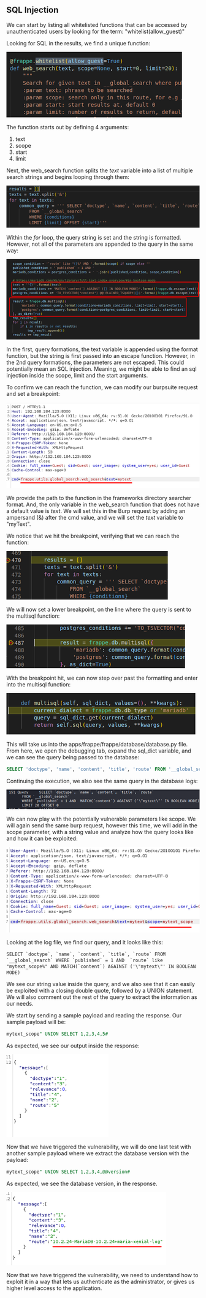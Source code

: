 ## SQL Injection
We can start by listing all whitelisted functions that can be accessed by unauthenticated users by looking for the term:
"whitelist(allow_guest)"

Looking for SQL in the results, we find a unique function:

![](../../03.%20Screenshots/t5-ss13.png)

The function starts out by defining 4 arguments:
1. text
2. scope
3. start
4. limit

Next, the web_search function splits the _text_ variable into a list of multiple search strings and begins looping through them:

![](../../03.%20Screenshots/t5-ss14.png)

Within the _for_ loop, the query string is set and the string is formatted. However, not all of the parameters are appended to the query in the same way:

![](../../03.%20Screenshots/t5-ss15.png)

In the first, query formations, the text variable is appended using the format function, but the string is first passed into an escape function.
However, in the 2nd query formations, the parameters are not escaped.
This could potentially mean an SQL injection.
Meaning, we might be able to find an sql injection inside the scope, limit and the start arguments.

To confirm we can reach the function, we can modify our burpsuite request and set a breakpoint:

![](../../03.%20Screenshots/t5-ss16.png)

We provide the path to the function in the frameworks directory searcher format.
And, the only variable in the web_search function that does not have a default value is _text_. We will set this in the Burp request by adding an ampersand (&) after the cmd value, and we will set the _text_ variable to "myText".

We notice that we hit the breakpoint, verifying that we can reach the function:

![](../../03.%20Screenshots/t5-ss17.png)

We will now set a lower breakpoint, on the line where the query is sent to the multisql function:

![](../../03.%20Screenshots/t5-ss18.png)

With the breakpoint hit, we can now step over past the formatting and enter into the multisql function:

![](../../03.%20Screenshots/t5-ss19.png)

This will take us into the apps/frappe/frappe/database/database.py file.
From here, we open the debugging tab, expand the sql_dict variable, and we can see the query being passed to the database:

```SQL
SELECT 'doctype', 'name', 'content', 'title', 'route' FROM '__global_search' WHERE 'published' = 1 AND MATCH('content') AGAINST ('\"mytext\"' IN BOOLEAN MODE) LIMIT 20 OFFSET 0
```

Continuing the execution, we also see the same query in the database logs:

![](../../03.%20Screenshots/t5-ss20.png)

We can now play with the potentially vulnerable parameters like scope.
We will again send the same burp request, however this time, we will add in the scope parameter, with a string value and analyze how the query looks like and how it can be exploited:

![](../../03.%20Screenshots/t5-ss21.png)

Looking at the log file, we find our query, and it looks like this:

```mysql
SELECT `doctype`, `name`, `content`, `title`, `route` FROM `__global_search` WHERE `published` = 1 AND  `route` like "mytext_scope%" AND MATCH(`content`) AGAINST ('\"mytext\"' IN BOOLEAN MODE)
```

We see our string value inside the query, and we also see that it can easily be exploited with a closing double quote, followed by a UNION statement.
We will also comment out the rest of the query to extract the information as our needs.

We start by sending a sample payload and reading the response.
Our sample payload will be:

```sql
mytext_scope" UNION SELECT 1,2,3,4,5#
```

As expected, we see our output inside the response:

![](../../03.%20Screenshots/t5-ss22.png)

Now that we have triggered the vulnerability, we will do one last test with another sample payload where we extract the database version with the payload:

```sql
mytext_scope" UNION SELECT 1,2,3,4,@@version#
```

As expected, we see the database version, in the response.

![](../../t5-ss23.png)

Now that we have triggered the vulnerability, we need to understand how to exploit it in a way that lets us authenticate as the administrator, or gives us higher level access to the application.
